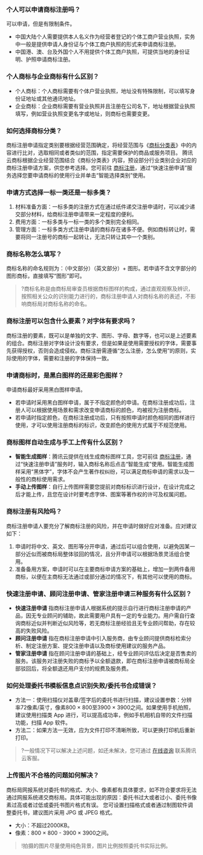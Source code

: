 ### 个人可以申请商标注册吗？
可以申请，但是有限制条件。
- 中国大陆个人需要提供本人名义作为经营者登记的个体工商户营业执照，实务中一般是提供申请人身份证与个体工商户执照的形式来申请商标注册。
- 中国港、澳、台及外国个人不用提供个体工商户执照，可提供当地的身份证明、护照申请商标注册。

### 个人商标与企业商标有什么区别？
- 个人商标：个人商标需要有个体户营业执照，地址没有特殊限制，可以填写身份证地址或其他通讯地址。
- 企业商标：企业商标需要有营业执照并且注册在公司名下，地址根据营业执照填写，例如营业执照变更名字或地址，则商标也需要变更。

### 如何选择商标分类？
商标注册申请指定类别要根据经营范围确定，将经营范围与《[商标分类表](https://cloud.tencent.com/document/product/1145/39057)》中的内容进行比对，选取相同或者类似的范围，指定需要保护的商品或服务项目。
腾讯云商标根据企业经营范围结合《商标分类表》内容，预设部分行业类别企业对应的商标注册申请方案，供您参考选择。您可前往 [商标注册](https://tm.cloud.tencent.com/register)，通过“快速注册申请”服务选择您要申请商标的使用行业并单击“智能选择类别”使用。

### 申请方式选择一标一类还是一标多类？
1. 材料准备方面：一标多类的注册方式在通过纸件递交注册申请时，可以减少递交部分材料，给商标注册申请带来一定程度的便利。
2. 费用方面：一标多类与一标一类的多个类别完全相同。
3. 管理方面：一标多类方式注册申请的商标存在诸多不便。例如商标转让时，需要将同一注册号的商标一起转让，无法只转让其中一个类别。

### 商标名称怎么填写？
商标名称的命名规则为：（中文部分）（英文部分）+ 图形。若申请不含文字部分的图形商标，直接填写“图形”即可。
>?商标名称是由商标局审查员根据商标图样的构成，通过直观观察及辨识，按照相关公众的识别能力进行的，商标注册申请人对商标名称的表述，不影响商标局对商标名称的命名。

### 商标注册可以包含什么要素？对字体有要求吗？
商标注册的要素，既可以是单独的文字、图形、字母、数字等，也可以是上述要素的组合。商标注册对字体设计没有要求，但是如果是使用需要授权的字体，需要事先获得授权，否则会造成侵权。商标注册需遵循“怎么注册，怎么使用”的原则，实际使用的字体，需要和注册的字体保持一致。



### 申请商标时，是黑白图样的还是彩色图样？
申请商标最好采用黑白图样申请。

- 若申请时采用黑白图样申请，属于不指定颜色的申请。在商标注册成功后，注册人可以根据使用场景和需求改变申请商标的颜色，均被视为注册商标。
- 若申请时指定颜色，在商标注册成功后，只有按照申请时颜色相同的图样进行使用，才可以使用注册商标的标识，改变颜色的使用方式属于不规范使用。

### 商标图样自动生成与手工上传有什么区别？
- **智能生成图样**：腾讯云提供在线生成商标图样工具，您可前往 [商标注册](https://tm.cloud.tencent.com/register)，通过“快速注册申请”服务时，输入商标名称后点击“智能生成”使用。智能生成图样采用“黑体字”，字体不会产生著作权纠纷，可以满足商标申请的需求以及一般性的商标使用需求。
- **手动上传图样**：自行上传图样需要您提前对商标标识进行设计，在设计完成之后才能上传，且您在设计时要考虑字体、图案等著作权的许可及权属问题。

### 商标注册有风险吗？
商标注册申请人要充分了解商标注册的风险，并在申请时做好应对准备。应对建议如下：

1. 申请时将中文、英文、图形等分开申请，通过后可以组合使用，以避免因某一部分近似而被商标局整体驳回的情况，且分开申请可以根据场景灵活组合使用。
2. 准备备用方案，申请时可以在主要商标申请方案的基础上，增加一到两件备用商标，以便在主商标无法通过或部分通过的情况下，有其他可以使用的商标。

### 快速注册申请、顾问注册申请、管家注册申请三种服务有什么区别？
- **快速注册申请**
指商标注册申请人根据系统的提示自行进行商标注册申请的产品，因无专业顾问的辅助，故此需要用户具有一定的专业能力。用户需自行查询商标近似并判断近似风险等，若无商标注册经验且无专业顾问帮助，存在较高的失败风险。
- **顾问注册申请**
指在商标注册申请中引入服务商，由专业顾问提供商标检索分析、制定注册方案、提交注册申请以及商标使用建议的服务产品。
- **管家注册申请**
指在顾问注册申请的基础上，经专业顾问评估后决定是否售卖的服务。该服务对注册失败的商标予以全额退款，即在商标注册申请被商标局全部驳回后，将全额退还用户支付的规费及服务费。

### 如何处理委托书模板信息点识别失败/委托书合成错误？
- 方法一：使用扫描仪对盖章/签字后的委托书进行扫描，建议设置参数：分辨率72像素/英寸，像素800 × 800至3900 × 3900之间。如果使用手机拍照，建议使用扫描类 App 进行，可以提高成功率，例如手机相机自带的文件扫描功能，扫描 App 软件。
- 方法二：如果方法一无效，应为文件打印不清晰所致，可以更换打印机后重新打印。

>?一般情况下可以解决上述问题，如还未解决，您可通过 [在线咨询](https://cloud.tencent.com/online-service?from=connect-us) 联系腾讯云客服。

### 上传图片不合格的问题如何解决？
商标局网报系统对委托书的格式、大小、像素都有具体要求，如不符合要求将无法通过网报系统递交商标局。具体可能出现的原因：委托书过大或者过小、委托书像素过高或者过低或委托书图片格式有误。
您可设置扫描格式或者通过制图软件调整委托书，建议图片采用 JPG 或 JPEG 格式。
- 大小：不超过2000KB。
- 像素：800 × 800 - 3900 × 3900之间。

>!拍摄的图片尽量使用纯色背景，图片比例按照委托书实际比例。

